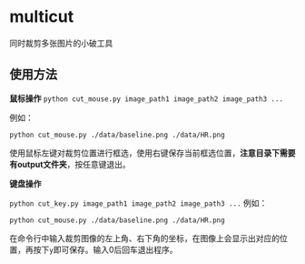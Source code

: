 # multicut
同时裁剪多张图片的小破工具

## 使用方法

**鼠标操作**
`python cut_mouse.py image_path1 image_path2 image_path3 ...`

例如：
```commandline
python cut_mouse.py ./data/baseline.png ./data/HR.png
```

使用鼠标左键对裁剪位置进行框选，使用右键保存当前框选位置，**注意目录下需要有output文件夹**，按任意键退出。

**键盘操作**

`python cut_key.py image_path1 image_path2 image_path3 ...`
例如：
```commandline
python cut_mouse.py ./data/baseline.png ./data/HR.png
```

在命令行中输入裁剪图像的左上角、右下角的坐标，在图像上会显示出对应的位置，再按下`y`即可保存。输入0后回车退出程序。